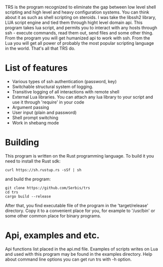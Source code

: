 TRS is the program recognized to eliminate the gap between low level shell scripting and high level and heavy configuration systems. You can think about it as such as shell scripting on steroids. I was take the libssh2 library, LUA script engine and tied them through hight level domain api. This program takes lua script, and permits you to interact with any hosts through ssh -  execute commands, read them out, send files and some other thing. From the program you will get humanized api to work with ssh. From the Lua you will get all power of probably the most popular scripting language in the world. That's all that TRS do.

# List of features

* Various types of ssh authentication (password, key)
* Switchable structural system of logging.
* Transitive logging of all interactions with remote shell
* External Lua libraries. You can attach any lua library to your script and use it through 'require' in your code
* Argument passing
* User input (plain and password)
* Shell prompt switching
* Work in shebang mode

# Building

This program is written on the Rust programming language. To build it you need to install the Rust sdk:

```
curl https://sh.rustup.rs -sSf | sh
```

and build the program:

```
git clone https://github.com/Serbis/trs
cd trs
cargo build --release
```
After that, you find executable file of the program in the 'target/release' directory. Copy it to a convenient place for you, for example to '/usr/bin' or some other common place for binary programs.

# Api, examples and etc.

Api functions list placed in the api.md file. Examples of scripts writes on Lua and used with this program may be found in the examples directory. Help about command line options you can get run trs with -h option.